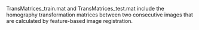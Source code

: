 TransMatrices_train.mat and TransMatrices_test.mat include the homography transformation matrices between two consecutive images
that are calculated by feature-based image registration.

